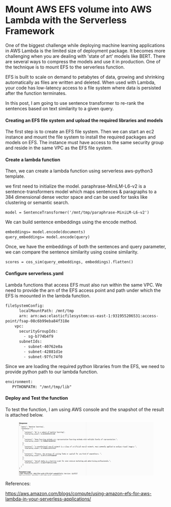 # Mount AWS EFS volume into AWS Lambda with the Serverless Framework

One of the biggest challenge while deploying machine learning applications in AWS Lambda is the limited size of deployment package. It becomes more challenging when you are dealing with 'state of art' models like BERT. There are several ways to compress the models and use it in production. One of the technique is to mount EFS to the serverless function.

EFS is built to scale on demand to petabytes of data, growing and shrinking automatically as files are written and deleted. When used with Lambda, your code has low-latency access to a file system where data is persisted after the function terminates.

In this post, I am going to use sentence transformer to re-rank the sentences based on text similarity to a given query.

#### Creating an EFS file system and upload the required libraries and models 

The first step is to create an EFS file system. Then we can start an ec2 instance and mount the file system to install the required packages and models on EFS. The instance must have access to the same security group and reside in the same VPC as the EFS file system. 

#### Create a lambda function

Then, we can create a lambda function using serverless aws-python3 template.

we first need to initialize the model. paraphrase-MiniLM-L6-v2 is a sentence-transformers model which maps sentences & paragraphs to a 384 dimensional dense vector space and can be used for tasks like clustering or semantic search.

```
model = SentenceTransformer('/mnt/tmp/paraphrase-MiniLM-L6-v2')
```
 We can build sentence embeddings using the encode method.

```
embeddings= model.encode(documents)
query_embeddings= model.encode(query)
```

Once, we have the embeddings of both the sentences and query parameter, we can compare the sentence similarity using cosine similarity.

```
scores = cos_sim(query_embeddings, embeddings).flatten()
```

#### Configure serverless.yaml

Lambda functions that access EFS must also run within the same VPC. We need to provide the arn of the EFS access point and path under which the EFS is moounted in the lambda function.

```
fileSystemConfig:
      localMountPath: /mnt/tmp
      arn: arn:aws:elasticfilesystem:us-east-1:931955206531:access-point/fsap-08c6b99eba84f318e
    vpc:
      securityGroupIds:
        - sg-b774b4f9
      subnetIds:
        - subnet-40762e0a
        - subnet-42881d1e
        - subnet-97fc74f0
```


Since we are loading the required python libraries from the EFS, we need to provide python path to our lambda function.

```
environment:
   PYTHONPATH: "/mnt/tmp/lib"
```

#### Deploy and Test the function

To test the function, I am using AWS console and the snapshot of the result is attached below.

<figure>
  <img src="https://github.com/shikshya1/aws-serverless/blob/main/sentence-similarity-efs/images/result.png?raw=true" />
</figure>

References:

https://aws.amazon.com/blogs/compute/using-amazon-efs-for-aws-lambda-in-your-serverless-applications/